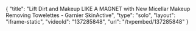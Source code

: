 {
    "title": "Lift Dirt and Makeup LIKE A MAGNET with New Micellar Makeup Removing Towelettes - Garnier SkinActive",
    "type": "solo",
    "layout": "iframe-static",
    "videoId": "137285848",
    "url": "\/tvpembed\/137285848"
}